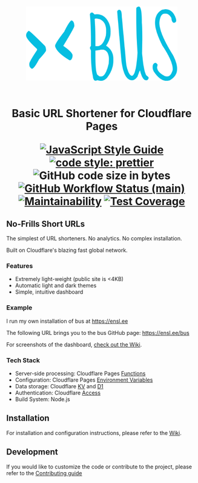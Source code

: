 <h1 align="center">
<img src="src/assets/img/logo.svg" alt="BUS logo" height="196" width="400"><br/><br/>

Basic URL Shortener for Cloudflare Pages

[![JavaScript Style Guide](https://img.shields.io/badge/code_style-standard-brightgreen.svg?style=flat-square)](https://standardjs.com)
[![code style: prettier](https://img.shields.io/badge/code_style-prettier-ff69b4.svg?style=flat-square)](https://prettier.io)
![GitHub code size in bytes](https://img.shields.io/github/languages/code-size/aensley/bus?style=flat-square)<br/>
[![GitHub Workflow Status (main)](https://img.shields.io/github/actions/workflow/status/aensley/bus/ci.yml?branch=main&style=flat-square)](https://github.com/aensley/bus/actions/workflows/ci.yml?query=branch%3Amain)
[![Maintainability](https://api.codeclimate.com/v1/badges/f62e1c65c78301dea6f8/maintainability)](https://codeclimate.com/github/aensley/bus/maintainability)
[![Test Coverage](https://api.codeclimate.com/v1/badges/f62e1c65c78301dea6f8/test_coverage)](https://codeclimate.com/github/aensley/bus/test_coverage)

</h1>

## No-Frills Short URLs

The simplest of URL shorteners. No analytics. No complex installation.

Built on Cloudflare's blazing fast global network.

### Features

- Extremely light-weight (public site is <4KB)
- Automatic light and dark themes
- Simple, intuitive dashboard

### Example

I run my own installation of bus at <https://ensl.ee>

The following URL brings you to the bus GitHub page: <https://ensl.ee/bus>

For screenshots of the dashboard, [check out the Wiki](https://github.com/aensley/bus/wiki).

### Tech Stack

- Server-side processing: Cloudflare Pages [Functions](https://developers.cloudflare.com/pages/platform/functions/)
- Configuration: Cloudflare Pages [Environment Variables](https://developers.cloudflare.com/pages/platform/build-configuration/#environment-variables)
- Data storage: Cloudflare [KV](https://developers.cloudflare.com/workers/runtime-apis/kv/) and [D1](https://developers.cloudflare.com/d1)
- Authentication: Cloudflare [Access](https://developers.cloudflare.com/cloudflare-one/policies/access/)
- Build System: Node.js

## Installation

For installation and configuration instructions, please refer to the [Wiki](https://github.com/aensley/bus/wiki/Installation).

## Development

If you would like to customize the code or contribute to the project, please refer to the [Contributing guide](.github/CONTRIBUTING.md)
